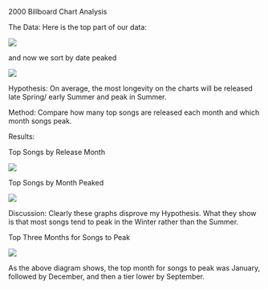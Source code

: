 2000 Billboard Chart Analysis

The Data:
Here is the top part of our data:

![](https://tsavolion.github.io/images/data.png)


and now we sort by date peaked


![](https://tsavolion.github.io/images/orderedbypeak.png)

Hypothesis: On average, the most longevity on the charts will be released late Spring/ early Summer and peak in Summer.

Method: Compare how many top songs are released each month and which month songs peak.

Results:


Top Songs by Release Month

![](https://tsavolion.github.io/images/monthsreleased.png)

Top Songs by Month Peaked

![](https://tsavolion.github.io/images/monthspeaked.png)


Discussion: Clearly these graphs disprove my Hypothesis. What they show is that most songs tend to peak in the Winter rather than the Summer.

Top Three Months for Songs to Peak

![](https://tsavolion.github.io/images/topmonths.png)


As the above diagram shows, the top month for songs to peak was January, followed by December, and then a tier lower by September.
